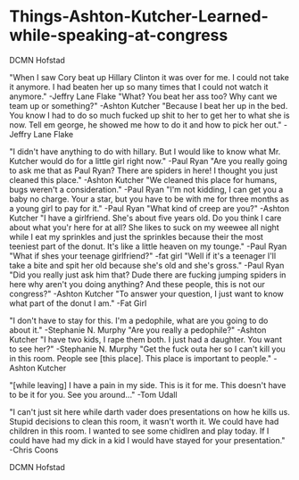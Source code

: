 # Things-Ashton-Kutcher-Learned-while-speaking-at-congress
DCMN Hofstad

"When I saw Cory beat up Hillary Clinton it was over for me. I could not take it anymore. I had beaten her up so many times that I could not watch it anymore." -Jeffry Lane Flake "What? You beat her ass too? Why cant we team up or something?" -Ashton Kutcher "Because I beat her up in the bed. You know I had to do so much fucked up shit to her to get her to what she is now. Tell em george, he showed me how to do it and how to pick her out." -Jeffry Lane Flake

"I didn't have anything to do with hillary. But I would like to know what Mr. Kutcher would do for a little girl right now." -Paul Ryan "Are you really going to ask me that as Paul Ryan? There are spiders in here! I thought you just cleaned this place." -Ashton Kutcher "We cleaned this place for humans, bugs weren't a consideration." -Paul Ryan "I'm not kidding, I can get you a baby no charge. Your a star, but you have to be with me for three months as a young girl to pay for it." -Paul Ryan "What kind of creep are you?" -Ashton Kutcher "I have a girlfriend. She's about five years old. Do you think I care about what you'r here for at all? She likes to suck on my weewee all night while I eat my sprinkles and just the sprinkles because their the most teeniest part of the donut. It's like a little heaven on my tounge." -Paul Ryan "What if shes your teenage girlfriend?" -fat girl "Well if it's a teenager I'll take a bite and spit her old because she's old and she's gross." -Paul Ryan "Did you really just ask him that? Dude there are fucking jumping spiders in here why aren't you doing anything? And these people, this is not our congress?" -Ashton Kutcher "To answer your question, I just want to know what part of the donut I am." -Fat Girl

"I don't have to stay for this. I'm a pedophile, what are you going to do about it." -Stephanie N. Murphy "Are you really a pedophile?" -Ashton Kutcher "I have two kids, I rape them both. I just had a daughter. You want to see her?" -Stephanie N. Murphy "Get the fuck outa her so I can't kill you in this room. People see [this place]. This place is important to people." -Ashton Kutcher

"[while leaving] I have a pain in my side. This is it for me. This doesn't have to be it for you. See you around..." -Tom Udall

"I can't just sit here while darth vader does presentations on how he kills us. Stupid decisions to clean this room, it wasn't worth it. We could have had children in this room. I wanted to see some chidlren and play today. If I could have had my dick in a kid I would have stayed for your presentation." -Chris Coons

DCMN Hofstad
